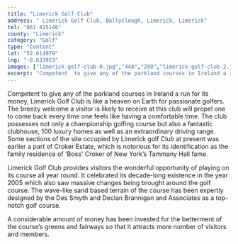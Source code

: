 ```yaml
---
title: "Limerick Golf Club"
address: " Limerick Golf Club, Ballyclough, Limerick, Limerick"
tel: "061 415146"
county: "Limerick"
category: "Golf"
type: "Content"
lat: "52.614979"
lng: "-8.633923"
images: ["limerick-golf-club-0.jpg","448","298","limerick-golf-club-2.jpg","300","200","limerick-golf-club-3.jpg","500","337","limerick-golf-club-4.jpg","448","298"]
excerpt: "Competent  to give any of the parkland courses in Ireland a run for its money, Limerick  Golf Club is like a heaven on Earth for passionate golfers. T..."
---
```

<p>Competent  to give any of the parkland courses in Ireland a run for its money, Limerick  Golf Club is like a heaven on Earth for passionate golfers. The breezy welcome  a visitor is likely to receive at this club will propel one to come back every  time one feels like having a comfortable time. The club possesses not only a  championship golfing course but also a fantastic clubhouse, 100 luxury homes as  well as an extraordinary driving range. Some sections of the site occupied by  Limerick golf Club at present was earlier a part of Croker Estate, which is  notorious for its identification as the family residence of 'Boss' Croker of  New York’s Tammany Hall fame. </p>
<p>Limerick  Golf Club provides visitors the wonderful opportunity of playing on its course  all year round. It celebrated its decade-long existence in the year 2005 which  also saw massive changes being brought around the golf course. The wave-like  sand based terrain of the course has been expertly designed by the Des Smyth and  Declan Brannigan and Associates as a top-notch golf course. </p>
<p>A  considerable amount of money has been invested for the betterment of the  course’s greens and fairways so that it attracts more number of visitors and  members. </p>